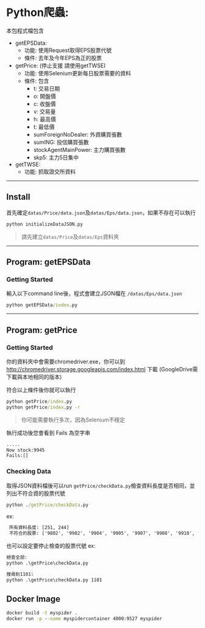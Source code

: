 # Python爬蟲:
本包程式檔包含

- getEPSData: 
    - 功能: 使用Request取得EPS股票代號
    - 條件: 去年及今年EPS為正的股票
- getPrice: (停止支援 請使用getTWSE)
    - 功能: 使用Selenium更新每日股票需要的資料
    - 條件: 包含
        - t: 交易日期
        - o: 開盤價
        - c: 收盤價
        - v: 交易量
        - h: 最高價
        - t: 最低價
        - sumForeignNoDealer: 外資購買張數
        - sumING: 投信購買張數
        - stockAgentMainPower: 主力購買張數
        - skp5: 主力5日集中
- getTWSE:
    - 功能: 抓取證交所資料

---

## Install
首先確定`datas/Price/data.json`及`datas/Eps/data.json`，如果不存在可以執行
```cmd
python initializeDataJSON.py
```
> 請先建立`datas/Price`及`datas/Eps`資料夾

---

## Program: getEPSData

### Getting Started
輸入以下command line後，程式會建立JSON檔在 `/datas/Eps/data.json`

```cmd
python getEPSData/index.py 
```
---

## Program: getPrice

### Getting Started
你的資料夾中會需要chromedriver.exe，你可以到 http://chromedriver.storage.googleapis.com/index.html 下載 (GoogleDrive需下載與本地相同的版本)

符合以上條件後你就可以執行
```cmd
python getPrice/index.py
python getPrice/index.py -r
```
> 你可能需要執行多次，因為Selenium不穩定

執行成功後您會看到 Fails 為空字串
```cmd
.....
Now stock:9945
Fails:[]
```

### Checking Data
取得JSON資料檔後可以run `getPrice/checkData.py`檢查資料長度是否相同，並列出不符合資的股票代號
```cmd
python ./getPrice/checkData.py
```

ex:
```cmd
 所有資料長度: [251, 244]
 不符合的股票: ['9802', '9902', '9904', '9905', '9907', '9908', '9910', '9911', '9914', '9917', '9919', '9921', '9924', '9925', '9927', '9930', '9933', '9934', '9935', '9938', '9939', '9940', '9941', '9942', '9943', '9944', '9945']
```

也可以設定要停止檢查的股票代號
ex: 
```cmd
檢查全部:
python .\getPrice\checkData.py

搜尋到1101:
python .\getPrice\checkData.py 1101
```

## Docker Image
```cmd
docker build -t myspider .
docker run -p --name myspidercontainer 4000:9527 myspider
```